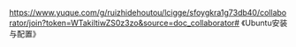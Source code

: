 https://www.yuque.com/g/ruizhidehoutou/lcigge/sfoygkra1g73db40/collaborator/join?token=WTakiltiwZS0z3zo&source=doc_collaborator# 《Ubuntu安装与配置》
